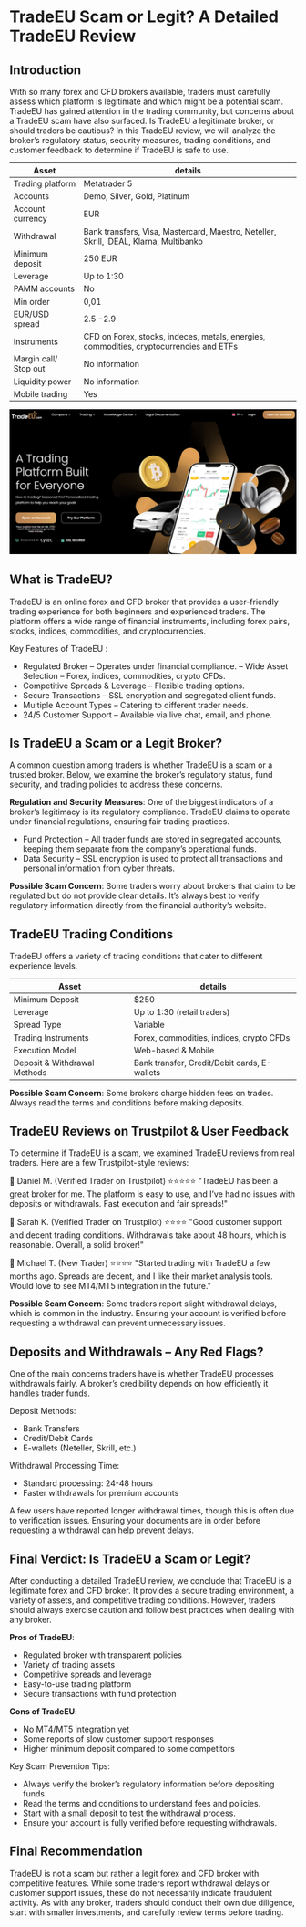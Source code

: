 TradeEU Scam or Legit? A Detailed TradeEU Review
======================================================

Introduction
------------

With so many forex and CFD brokers available, traders must carefully assess which platform is legitimate and which might be a potential scam. TradeEU has gained attention in the trading community, but concerns about a TradeEU scam have also surfaced. Is TradeEU a legitimate broker, or should traders be cautious?
In this TradeEU review, we will analyze the broker’s regulatory status, security measures, trading conditions, and customer feedback to determine if TradeEU is safe to use.


| **Asset** | **details** | 
|-------------| -------------- | 
| Trading platform | Metatrader 5 | 
| Accounts | Demo, Silver, Gold, Platinum | 
| Account currency | EUR | 
| Withdrawal | Bank transfers, Visa, Mastercard, Maestro, Neteller, Skrill, iDEAL, Klarna, Multibanko  | 
| Minimum deposit | 250 EUR | 
| Leverage | Up to 1:30 | 
| PAMM accounts | No | 
| Min order | 0,01 |
| EUR/USD spread | 2.5 -2.9   | 
| Instruments | CFD on Forex, stocks, indeces, metals, energies, commodities, cryptocurrencies and ETFs | 
| Margin call/ Stop out | No information | 
| Liquidity power | No information | 
| Mobile trading | Yes |

![image](https://github.com/Broker-review/TradeEU-review/blob/bccf252a97286db491787ec50a3f1b35af6fe591/tradeeu%20home%20page.png)

What is TradeEU?
--------------------

TradeEU is an online forex and CFD broker that provides a user-friendly trading experience for both beginners and experienced traders. The platform offers a wide range of financial instruments, including forex pairs, stocks, indices, commodities, and cryptocurrencies.

Key Features of TradeEU : 
- Regulated Broker – Operates under financial compliance.
– Wide Asset Selection – Forex, indices, commodities, crypto CFDs.
- Competitive Spreads & Leverage – Flexible trading options.
- Secure Transactions – SSL encryption and segregated client funds.
- Multiple Account Types – Catering to different trader needs.
- 24/5 Customer Support – Available via live chat, email, and phone.


Is TradeEU a Scam or a Legit Broker?
-----------------------

A common question among traders is whether TradeEU is a scam or a trusted broker. Below, we examine the broker’s regulatory status, fund security, and trading policies to address these concerns.

**Regulation and Security Measures**: 
One of the biggest indicators of a broker’s legitimacy is its regulatory compliance. TradeEU claims to operate under financial regulations, ensuring fair trading practices.

- Fund Protection – All trader funds are stored in segregated accounts, keeping them separate from the company’s operational funds.
- Data Security – SSL encryption is used to protect all transactions and personal information from cyber threats.

**Possible Scam Concern**: Some traders worry about brokers that claim to be regulated but do not provide clear details. It’s always best to verify regulatory information directly from the financial authority’s website.


TradeEU Trading Conditions
-----------------

TradeEU offers a variety of trading conditions that cater to different experience levels.

| **Asset** | **details** | 
|-------------| -------------- | 
| Minimum Deposit | $250 | 
| Leverage | Up to 1:30 (retail traders) | 
| Spread Type | Variable | 
| Trading Instruments | Forex, commodities, indices, crypto CFDs  | 
| Execution Model | Web-based & Mobile | 
| Deposit & Withdrawal Methods | Bank transfer, Credit/Debit cards, E-wallets | 

**Possible Scam Concern**: Some brokers charge hidden fees on trades. Always read the terms and conditions before making deposits.


TradeEU Reviews on Trustpilot & User Feedback
-------------------
To determine if TradeEU is a scam, we examined TradeEU reviews from real traders. Here are a few Trustpilot-style reviews:

💬 Daniel M. (Verified Trader on Trustpilot) ⭐⭐⭐⭐⭐ "TradeEU has been a great broker for me. The platform is easy to use, and I’ve had no issues with deposits or withdrawals. Fast execution and fair spreads!"

💬 Sarah K. (Verified Trader on Trustpilot) ⭐⭐⭐⭐ "Good customer support and decent trading conditions. Withdrawals take about 48 hours, which is reasonable. Overall, a solid broker!"

💬 Michael T. (New Trader) ⭐⭐⭐⭐ "Started trading with TradeEU a few months ago. Spreads are decent, and I like their market analysis tools. Would love to see MT4/MT5 integration in the future."

**Possible Scam Concern**: Some traders report slight withdrawal delays, which is common in the industry. Ensuring your account is verified before requesting a withdrawal can prevent unnecessary issues.

Deposits and Withdrawals – Any Red Flags?
-------------

One of the main concerns traders have is whether TradeEU processes withdrawals fairly. A broker’s credibility depends on how efficiently it handles trader funds.

Deposit Methods:
- Bank Transfers
- Credit/Debit Cards
- E-wallets (Neteller, Skrill, etc.)

Withdrawal Processing Time:
- Standard processing: 24-48 hours
- Faster withdrawals for premium accounts

A few users have reported longer withdrawal times, though this is often due to verification issues. Ensuring your documents are in order before requesting a withdrawal can help prevent delays.

Final Verdict: Is TradeEU a Scam or Legit?
------------------------

After conducting a detailed TradeEU review, we conclude that TradeEU is a legitimate forex and CFD broker. It provides a secure trading environment, a variety of assets, and competitive trading conditions. However, traders should always exercise caution and follow best practices when dealing with any broker.

**Pros of TradeEU**:
- Regulated broker with transparent policies
- Variety of trading assets
- Competitive spreads and leverage
- Easy-to-use trading platform
- Secure transactions with fund protection

**Cons of TradeEU**:
- No MT4/MT5 integration yet
- Some reports of slow customer support responses
- Higher minimum deposit compared to some competitors

Key Scam Prevention Tips:
- Always verify the broker’s regulatory information before depositing funds.
- Read the terms and conditions to understand fees and policies.
- Start with a small deposit to test the withdrawal process.
- Ensure your account is fully verified before requesting withdrawals.


Final Recommendation
----------------

TradeEU is not a scam but rather a legit forex and CFD broker with competitive features. While some traders report withdrawal delays or customer support issues, these do not necessarily indicate fraudulent activity. As with any broker, traders should conduct their own due diligence, start with smaller investments, and carefully review terms before trading.
